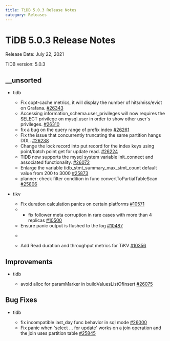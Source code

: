 ```yaml
---
title: TiDB 5.0.3 Release Notes
category: Releases
---
```




# TiDB 5.0.3 Release Notes

Release Date: July 22, 2021

TiDB version: 5.0.3

## __unsorted

+ tidb

    - Fix copt-cache metrics, it will display the number of  hits/miss/evict on Grafana. [#26343](https://github.com/pingcap/tidb/pull/26343)
    - Accessing information_schema.user_privileges will now requires the SELECT privilege on mysql.user in order to show other user's privileges. [#26310](https://github.com/pingcap/tidb/pull/26310)
    - fix a bug on the query range of prefix index  [#26261](https://github.com/pingcap/tidb/pull/26261)
    - Fix the issue that concurrently truncating the same partition hangs DDL. [#26238](https://github.com/pingcap/tidb/pull/26238)
    - Change the lock record into put record for the index keys using point/batch point get for update read. [#26224](https://github.com/pingcap/tidb/pull/26224)
    - TiDB now supports the mysql system variable init_connect and associated functionality. [#26072](https://github.com/pingcap/tidb/pull/26072)
    - Enlarge the variable tidb_stmt_summary_max_stmt_count default value from 200 to 3000 [#25873](https://github.com/pingcap/tidb/pull/25873)
    - planner: check filter condition in func convertToPartialTableScan [#25806](https://github.com/pingcap/tidb/pull/25806)


+ tikv

    - Fix duration calculation panics on certain platforms [#10571](https://github.com/tikv/tikv/pull/10571)
    - - fix follower meta corruption in rare cases with more than 4 replicas [#10500](https://github.com/tikv/tikv/pull/10500)
    - Ensure panic output is flushed to the log [#10487](https://github.com/tikv/tikv/pull/10487)
    - ```release-note [#10361](https://github.com/tikv/tikv/pull/10361)
    - Add Read duration and throughput metrics for TiKV [#10356](https://github.com/tikv/tikv/pull/10356)


## Improvements

+ tidb

    - avoid alloc for paramMarker in buildValuesListOfInsert [#26075](https://github.com/pingcap/tidb/pull/26075)


## Bug Fixes

+ tidb

    - fix incompatible last_day func behavior in sql mode [#26000](https://github.com/pingcap/tidb/pull/26000)
    - Fix panic when 'select ... for update' works on a join operation and the join uses partition table [#25845](https://github.com/pingcap/tidb/pull/25845)


